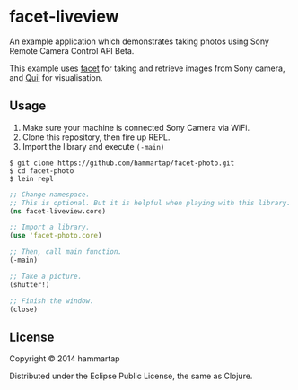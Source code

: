 # facet-liveview

An example application which demonstrates taking photos using Sony Remote Camera Control API Beta.

This example uses [facet](https://github.com/hammartap/facet) for taking and retrieve images from Sony camera, and [Quil](https://github.com/quil/quil) for visualisation.

## Usage
1. Make sure your machine is connected Sony Camera via WiFi.
2. Clone this repository, then fire up REPL.
3. Import the library and execute `(-main)`

```
$ git clone https://github.com/hammartap/facet-photo.git
$ cd facet-photo
$ lein repl
```

```clojure
;; Change namespace.
;; This is optional. But it is helpful when playing with this library.
(ns facet-liveview.core)

;; Import a library.
(use 'facet-photo.core)

;; Then, call main function.
(-main)

;; Take a picture.
(shutter!)

;; Finish the window.
(close)
```

## License

Copyright © 2014 hammartap

Distributed under the Eclipse Public License, the same as Clojure.
